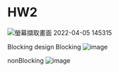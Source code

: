 # HW2

![螢幕擷取畫面 2022-04-05 145315](https://user-images.githubusercontent.com/101077336/161696084-54de4e6e-6b79-464d-a901-4ded9819e687.png)

Blocking design
Blocking
![image](https://user-images.githubusercontent.com/101077336/166136209-a60f13a9-d294-402b-a2a8-873d8368d815.png)

nonBlocking
![image](https://user-images.githubusercontent.com/101077336/166136034-3359f4d8-8d79-47fb-bbcd-f345d73ae64f.png)

